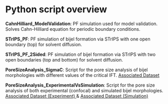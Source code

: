 # Python script overview 

**CahnHilliard_ModelValidation**: PF simulation used for model validation. Solves Cahn-Hilliard equation for periodic boundary conditions.

**STrIPS_PF**: PF simulation of bijel formation via STrIPS with one open boundary (top) for solvent diffusion. 

**STrIPS_PF_2Sided**: PF simulation of bijel formation via STrIPS with two open boundaries (top and bottom) for solvent diffusion. 

**PoreSizeAnalysis_SigmaC**: Script for the pore size analysis of bijel morphologies with different values of the critical IFT. [Associated Dataset](../Data/Simulation/SigmaC) 

**PoreSizeAnalysis_ExperimentalVsSimulation**: Script for the pore size analysis of both experimental (confocal) and simulated bijel morphologies. [Associated Dataset (Experiment) ](../Data/Experiment) & [Associated Dataset (Simulation)](../Data/Simulation/ExperimentVsSimulation)
